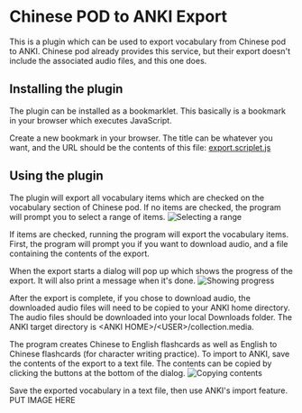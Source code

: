 # Chinese POD to ANKI Export

This is a plugin which can be used to export vocabulary from Chinese pod to ANKI. Chinese pod already provides this service, but their export doesn't include the associated audio files, and this one does.

## Installing the plugin
The plugin can be installed as a bookmarklet. This basically is a bookmark in your browser which executes JavaScript.

Create a new bookmark in your browser. The title can be whatever you want, and the URL should be the contents of this file: [export.scriplet.js](./export.scriplet.js)

## Using the plugin
The plugin will export all vocabulary items which are checked on the vocabulary section of Chinese pod. If no items are checked, the program will prompt you to select a range of items.
![Selecting a range](https://goo.gl/photos/Jj72sYUh5rR1h66U6)

If items are checked, running the program will export the vocabulary items. First, the program will prompt you if you want to download audio, and a file containing the contents of the export.

When the export starts a dialog will pop up which shows the progress of the export. It will also print a message when it's done.
![Showing progress](https://goo.gl/photos/FVyDy32LnzU6k79F7)

After the export is complete, if you chose to download audio, the downloaded audio files will need to be copied to your ANKI home directory. The audio files should be downloaded into your local Downloads folder. The ANKI target directory is \<ANKI HOME\>/\<USER\>/collection.media.

The program creates Chinese to English flashcards as well as English to Chinese flashcards (for character writing practice). To import to ANKI, save the contents of the export to a text file. The contents can be copied by clicking the buttons at the bottom of the dialog.
![Copying contents](https://goo.gl/photos/g6zbu2b5j2fBcFbF9)

Save the exported vocabulary in a text file, then use ANKI's import feature.
PUT IMAGE HERE
